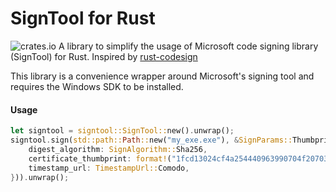 # SignTool for Rust
![crates.io](https://img.shields.io/crates/v/signtool.svg)
A library to simplify the usage of Microsoft code signing library (SignTool) for Rust. Inspired by [rust-codesign](https://github.com/forbjok/rust-codesign)

This library is a convenience wrapper around Microsoft's signing tool and requires the Windows SDK to be installed.

#### Usage
```rust
let signtool = signtool::SignTool::new().unwrap();
signtool.sign(std::path::Path::new("my_exe.exe"), &SignParams::Thumbprint(ThumbprintParams {
    digest_algorithm: SignAlgorithm::Sha256,
    certificate_thumbprint: format!("1fcd13024cf4a254440963990704f207030bf694"),
    timestamp_url: TimestampUrl::Comodo,
})).unwrap();
```

